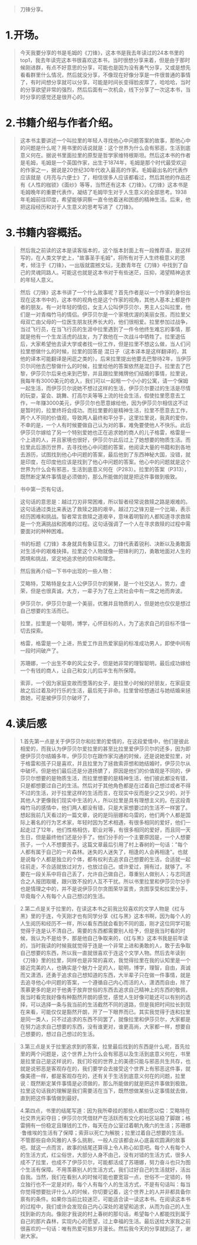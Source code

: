 >刀锋分享。

# 1.开场。

>今天我要分享的书是毛姆的《刀锋》，这本书是我去年读过的24本书里的top1，我去年读完这本书很喜欢这本书，当时很想分享来着，但是由于那时候刚进群，有点不好意思的分享，可能也是因为没有勇气分享，又或是想先看看群里什么情况，然后就没分享，不像现在好像分享是一件很普通的事情了，有时间想分享就可以分享，可能是时间长变得脸皮厚了，哈哈哈，当时的分享欲望非常的强烈，然后后面有一次机会，线下分享了一次这本书，当时分享的感觉还是很开心的。

# 2.书籍介绍与作者介绍。

>这本书主要讲述一个叫拉里的年轻人寻找他心中问题答案的故事，那他心中的问题是什么呢？用书里的话说就是：这个世界为什么会有邪恶，生活到底意义何在。据说书里面拉里的原型是哲学家维特根斯坦。然后这本书的作者是毛姆，毛姆是一个英国作家，出生于1874年，毛姆是那个时代最受欢迎的作家之一，据说是20世纪30年代收入最高的作家。毛姆最出名的代表作应该就是《月亮与六便士》了，相信很多人应该都看过，然后其他的作品还有《人性的枷锁》《面纱》等等，当然还有这本《刀锋》。《刀锋》这本书是毛姆晚年的重要代表作，凝结了毛姆毕生对于人生意义的全部思考。1938年毛姆前往印度，希望能够洞察一直令他着迷和困惑的精神生活。后来，他把这段经历和对于人生意义的思考写进了《刀锋》。

# 3.书籍内容概括。

>然后我之前读的这本是读客版本的，这个版本封面上有一段推荐语，是这样写的，在人类文学史上，"故事圣手毛姆"，将所有对于人生终极意义的思考，倾注于《刀锋》，一出版就震撼文坛，无数青年在《刀锋》中找到了自己的灵魂同路人。可能这也就是这本书对于有些迷茫，压抑，渴望精神追求的年轻人意义。

>然后《刀锋》这本书讲了一个什么故事呢？首先作者是以一个作家的身份出现在这本书中的，这本书的视角也是这个作家的视角，其他人基本上都是作者的朋友。有一对年轻的情侣，女主人公叫伊莎贝尔，男主人公叫拉里，他们是一对青梅竹马的情侣。伊莎贝尔是一个家境优渥的美丽女孩，而拉里父母双亡由父母的一位医生朋友抚养长大的，他们很相爱。拉里参加过战争，当过飞行员，在当飞行员的生涯中拉里遇到了一件令他终生难忘的事情，那就是他有一个生龙活虎的战友，为了救他在一次战斗中牺牲了。拉里退伍后，大家希望他去读大学或者找一份工作，但是拉里不想这么做，当人们问拉里想做什么的时候，拉里的回答是 混日子（这本译本是这样翻译的，其他的译本可能翻译是闲逛之类的）。后来拉里提出他要去巴黎待2年，当伊莎贝尔问他去巴黎做什么的时候，拉里给他的答案依然是混日子。拉里去了巴黎，伊莎贝尔后来也来到巴黎，并且跟拉里摊牌他们结婚的事情，拉里说，我每年有3000美元的收入，我们可以一起租一个小小的公寓，请一个保姆一起生活，而伊莎贝尔说她不想过这样的生活，伊莎贝尔要过的生活是尽情的玩耍，宴会、跳舞、打高尔夫等等上流的社会生活，假使拉里愿意去工作，一年赚3000美元，伊莎贝尔也愿意嫁给他，因为伊莎贝尔相信这不过是暂时的，拉里终将会成功。而拉里要的是精神生活，拉里不愿意去工作，两个人不同的价值观，导致两人最终和平分手，这里拉里说，我真的爱你，不幸的是，一个人有时候要做自己认为对的事，难免要使他人不快乐。此后伊莎贝尔嫁给了另一个特别爱她也正在追求她的商人的儿子格雷，格雷是一个上进的人，并且家境也很好，伊莎贝尔此后过上了她想要的物质生活。而拉里此后游历世界，去寻找他心中问题的答案，他阅读大量的书籍和到各地去游历，试图找到他心中问题的答案，最后他到了东西神秘大国，没错，就是印度，在印度他应该是找到了他心中问题的答案。他心中的问题就是这个世界为什么会有邪恶，生活到底意义何在（P283）。拉里的答案（P313），既然断定某件事情是必须做的，那么所能做的就是把这件事做到极致。

>书中第一页有句话，

>这句话的意思是：越过刀刃非常困难，所以智者经常说救赎之路是艰难的。这句话通过类比来表达了救赎之路的艰辛。越过刀之锋刃是一个比喻，表示经历困难和挑战。智者常言救赎之道艰辛，意味着明智的人都知道寻求救赎是一个充满挑战和困难的过程。这句话强调了一个人在寻求救赎的过程中需要面对的种种困难。

>书的标题《刀锋》本身就具有象征意义。刀锋代表着锐利、决断以及勇敢面对生活中的艰难抉择。拉里这个人物就像一把锋利的刀，勇敢地面对人生的困境和挑战，坚定地追求他的信仰和理念。

>然后我再介绍一下书中出现的一些人物：

>艾略特，艾略特是女主人公伊莎贝尔的舅舅，是一个社交达人，势力，虚荣，但是也很真诚，大方，一辈子为了在上流社会中有一席之地而奔波。

>伊莎贝尔，伊莎贝尔是一个美丽，优雅并且物质的人，但是她也仅仅是想过自己想要的生活而已。

>拉里，拉里是一个聪明，博学，心怀目标的人，为了追求自己的目标不惜一切去探索。

>格雷，格雷是一个上进，热爱工作且热爱家庭的标准成功男人，即使中间有一段时间破产了。

>苏珊娜，一个出生不幸的风尘女子，但是她非常的理智聪明，最后成功嫁给一个有钱的商人，让自己和女儿的后半生有所保障。

>索菲，一个因为家庭变故而堕落的女子，是拉里小时候的好朋友，在家庭变故之后过着及时行乐的生活，最后死于非命。拉里曾经想通过与她结婚来拯救她，可是被伊莎贝尔破坏了，

# 4.读后感

>1.首先第一点是关于伊莎贝尔和拉里的爱情的，在这段爱情中，他们是彼此相爱的，而我认为伊莎贝尔爱拉里的甚至比拉里爱伊莎贝尔的还多，因为即便伊莎贝尔结婚多年，伊莎贝尔在跟作家沟通的时候，还是说她爱拉里，对于格雷和孩子只是喜欢，并且拉里为了拯救索菲想和她结婚时，伊莎贝尔从中破坏。但是他们最后还是分道扬镳了，原因是他们的价值观是不同的，伊莎贝尔想要的是物质生活，而拉里想要的是精神生活，他们彼此都没有错，只是都想要过自己的生活。然后对于其他角色都是在过着自己想过或者不得不过的生活，对于拉里这样的生活而言，在现实中反而是少之又少的，对于其他人才更像我们现实中生活的人，所以拉里是具有理想主义的。在这段青梅竹马的感情中，他们两人都没有错，只是大家想要过的生活不一样罢了。想起我前几天看过的一篇文章，说的是玛丽娜和乌雷的，他们两个人都是国际上著名的行为艺术家，年轻时因为艺术相遇，有很多相同的爱好，他们一起走过了12年，他们性格相仿，职业对等，有很多相同的爱好，而且同一天生日，但是最终他们还是分手了。他们分手的一个主要原因是，一个人想要孩子，一个人不想要孩子。这篇文章最后引用了村上春树的一句话："每个人都有属于自己的一片森林。迷失的人迷失了，相逢的人会再相逢"。也就是说每个人都是独立的个体，都有权利去追求自己想要的生活，合适就一起往前走，不合适就放过对方，也放过自己。或许爱过，拥有过，就够了。不要在一段关系中将自己丢了，允许自己做自己，尊重别人做别人；与志同道合之人报团取暖，跟兴致不投的人互不干扰。所以书里拉里和伊莎贝尔分手也是情理之中的，并不是说伊莎贝尔贪图荣华富贵，贪图享受和拉里分手，毕竟每个人有每个人自己想过的生活。

>2.第二点是关于拉里的，在读这本书之前我比较喜欢的文学人物是《红与黑》里的于连，今天刚才也有同学分享《红与黑》这本书啊，因为每个人的人生阅历和经历不一样，所以看东西就会看到不同的面，刚才这位同学可能觉得于连是认不清自己，需要的东西都需要别人给予，但是我当时看的时候，我认为不是给予，那是他自己争取来的，《红与黑》这本书我是前年读的，当时我读的时候我就觉得于连是一个非常上进和勇敢的人，敢于去争取自己想要的东西，所以我一直就很喜欢于连这个文学人物。然后去年读到《刀锋》里的拉里，同样也是非常的喜欢，我觉得拉里在我的认知里是一个接近完美的人，也确实是个魅力十足的人，聪明，博学，理智，自由，真诚而又潇洒，还勇于追求自己想知道的东西，大半辈子只在做一件事情，就是去追寻他心中问题的答案，一个遵循自己内心而活的人，潇洒而自由，除了羡慕更多的是对于他勇于放弃世俗的东西去追求自己精神上的东西的敬佩，我当时看完我好像有种豁然开朗的感觉，感觉人生好像可能还可以有别的选择，可以选择一条与我当前的生活截然不同的道路，但是我把时间拉长到现在来看，可能仅仅是豁然开朗，开了一下眼界而已。其实我觉得于连和拉里是同一类人，只不过追求的东西不同罢了，就像拉里和伊莎贝尔，大家都是在努力追求自己想要的东西，没有谁更对，谁更高尚，大家都一样，想要自己想要的，想过自己想过的生活。

>3.第三点是关于拉里追求到的答案，拉里最后找到的东西是什么呢，首先拉里的两个问题是，这个世界上为什么会有邪恶以及生活到底意义何在，书里是拉里自己是这样说的，我们珍视的世界上的美德只能与邪恶共生共存，也就是说邪恶是客观存在的，我们要学会去接受这个世界上有邪恶这件事，就像美德一样，都是客观存在的，还有关于生活到底意义何在的问题，拉里说：既然断定某件事情是必须做的，那么所能做的就是把这件事做到极致。拉里这句话我的理解是我们需要活在当下，既然想做某些认定事情就去做，直到把这件事情做到最好。

>4.第四点，书里的结尾写道：因为我所牵挂的那些人都如愿以偿：艾略特在社交界光彩夺目；伊莎贝尔凭借财产在活跃而有文化的社区站稳了脚跟；格雷拥有一份稳定且赚钱的工作，每天在办公室过着朝九晚六的生活；苏珊娜·鲁维埃的生活有了保障；索菲以死亡为解脱；拉里过着自己想要的生活。不管那些自命风雅的人多么挑剔，一般人应该都会从心底喜欢圆满的故事吧。就这一点而言，故事的结尾还算得上令人称心如意吧。每个人有每个人的生活方式，红尘俗世，大部分人身不由己，没有对错的生活方式，很多人成不了拉里，也成不了伊莎贝尔，可能都活成了苏珊娜，努力奋斗也只为图个生活有保障。不用羡慕别人的生活方式，我们过好自己的生活就好，活出自我。当然，我们在看别人的时候可能也要宽容一点，世俗不一定错的，特立独行也不一定是对的，每个人有每个人的生活方式，不是有句话叫：每当你觉得想要批评什么人的时候，你切要记着，这个世界上的人并非都具备你禀有的条件。如果你当前比较迷茫，可能适合读一读这本书。在阅读这本书的过程中，我们或许会发现自己内心深处的渴望和追求，从而为自己的人生找到新的方向。像刚才我说的村上春树的那句话，希望每个人都能找到属于自己的那片森林，实现内心的愿望，过上幸福的生活。最后送给大家我之前很喜欢的一句话：唯有热爱可抵岁月漫长。然后我今天的分享就到这了，谢谢大家。
